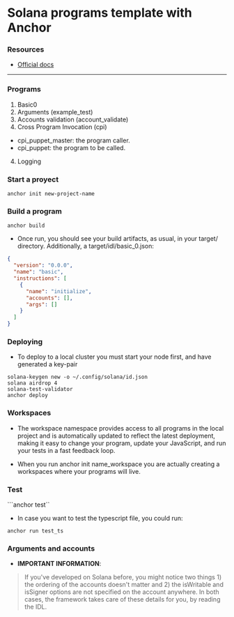 # Solana programs template with Anchor

### Resources

* [Official docs](https://project-serum.github.io/anchor/getting-started/introduction.html)

********************

### Programs

1. Basic0
2. Arguments (example_test)
2. Accounts validation (account_validate)
3. Cross Program Invocation (cpi)
  * cpi_puppet_master: the program caller.
  * cpi_puppet: the program to be called.
4. Logging

### Start a proyect

```anchor init new-project-name```

### Build a program

```anchor build```

* Once run, you should see your build artifacts, as usual, in your target/ directory. Additionally, a target/idl/basic_0.json: 

```json
{
  "version": "0.0.0",
  "name": "basic",
  "instructions": [
    {
      "name": "initialize",
      "accounts": [],
      "args": []
    }
  ]
}
```
### Deploying

* To deploy to a local cluster you must start your node first, and have generated a key-pair

```
solana-keygen new -o ~/.config/solana/id.json
solana airdrop 4
solana-test-validator
anchor deploy
```

### Workspaces

* The workspace namespace provides access to all programs in the local project and is automatically updated to reflect the latest deployment, making it easy to change your program, update your JavaScript, and run your tests in a fast feedback loop.

* When you run anchor init name_workspace you are actually creating a workspaces where your programs will live.

### Test

```anchor test``

* In case you want to test the typescript file, you could run: 

```anchor run test_ts```

### Arguments and accounts 

* **IMPORTANT INFORMATION**: 

>If you've developed on Solana before, you might notice two things 1) the ordering of the accounts doesn't matter and 2) the isWritable and isSigner options are not specified on the account anywhere. In both cases, the framework takes care of these details for you, by reading the IDL.















